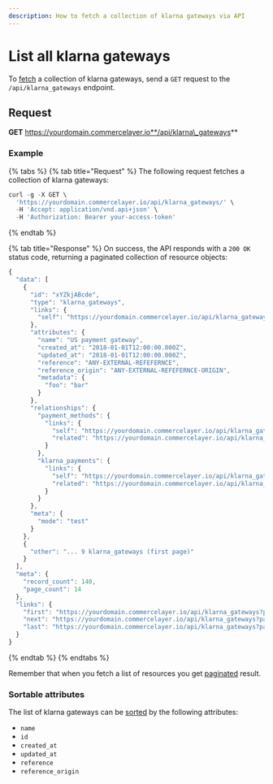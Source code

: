 ```yaml
---
description: How to fetch a collection of klarna gateways via API
---
```


# List all klarna gateways

To [fetch](https://docs.commercelayer.io/developers/fetching-resources) a collection of klarna gateways, send a `GET` request to the `/api/klarna_gateways` endpoint.

## Request

**GET** https://yourdomain.commercelayer.io**/api/klarna\_gateways**

### **Example**

{% tabs %}
{% tab title="Request" %}
The following request fetches a collection of klarna gateways:

```javascript
curl -g -X GET \
  'https://yourdomain.commercelayer.io/api/klarna_gateways/' \
  -H 'Accept: application/vnd.api+json' \
  -H 'Authorization: Bearer your-access-token'
```
{% endtab %}

{% tab title="Response" %}
On success, the API responds with a `200 OK` status code, returning a paginated collection of resource objects:

```javascript
{
  "data": [
    {
      "id": "xYZkjABcde",
      "type": "klarna_gateways",
      "links": {
        "self": "https://yourdomain.commercelayer.io/api/klarna_gateways/xYZkjABcde"
      },
      "attributes": {
        "name": "US payment gateway",
        "created_at": "2018-01-01T12:00:00.000Z",
        "updated_at": "2018-01-01T12:00:00.000Z",
        "reference": "ANY-EXTERNAL-REFEFERNCE",
        "reference_origin": "ANY-EXTERNAL-REFEFERNCE-ORIGIN",
        "metadata": {
          "foo": "bar"
        }
      },
      "relationships": {
        "payment_methods": {
          "links": {
            "self": "https://yourdomain.commercelayer.io/api/klarna_gateways/xYZkjABcde/relationships/payment_methods",
            "related": "https://yourdomain.commercelayer.io/api/klarna_gateways/xYZkjABcde/payment_methods"
          }
        },
        "klarna_payments": {
          "links": {
            "self": "https://yourdomain.commercelayer.io/api/klarna_gateways/xYZkjABcde/relationships/klarna_payments",
            "related": "https://yourdomain.commercelayer.io/api/klarna_gateways/xYZkjABcde/klarna_payments"
          }
        }
      },
      "meta": {
        "mode": "test"
      }
    },
    {
      "other": "... 9 klarna_gateways (first page)"
    }
  ],
  "meta": {
    "record_count": 140,
    "page_count": 14
  },
  "links": {
    "first": "https://yourdomain.commercelayer.io/api/klarna_gateways?page[number]=1&page[size]=10",
    "next": "https://yourdomain.commercelayer.io/api/klarna_gateways?page[number]=2&page[size]=10",
    "last": "https://yourdomain.commercelayer.io/api/klarna_gateways?page[number]=14&page[size]=10"
  }
}
```
{% endtab %}
{% endtabs %}

Remember that when you fetch a list of resources you get [paginated](https://docs.commercelayer.io/developers/pagination) result.

### Sortable attributes

The list of klarna gateways can be [sorted](https://docs.commercelayer.io/developers/sorting-results) by the following attributes:

* `name`
* `id`
* `created_at`
* `updated_at`
* `reference`
* `reference_origin`
